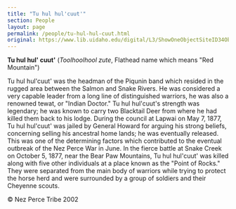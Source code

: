 ```yaml
---
title: "Tu hul hul'cuut'"
section: People
layout: page
permalink: /people/tu-hul-hul-cuut.html
original: https://www.lib.uidaho.edu/digital/L3/ShowOneObjectSiteID34ObjectID222.html
---
```


**Tu hul hul' cuut'** (_Toolhoolhool zute_, Flathead name which means "Red Mountain")

Tu hul hul'cuut' was the headman of the Piqunin band which resided in the rugged area between the Salmon and Snake Rivers. He was considered a very capable leader from a long line of distinguished warriors, he was also a renowned tewat, or "Indian Doctor." Tu hul hul'cuut's strength was legendary; he was known to carry two Blacktail Deer from where he had killed them back to his lodge. During the council at Lapwai on May 7, 1877, Tu hul hul'cuut' was jailed by General Howard for arguing his strong beliefs, concerning selling his ancestral home lands; he was eventually released. This was one of the determining factors which contributed to the eventual outbreak of the Nez Perce War in June. In the fierce battle at Snake Creek on October 5, 1877, near the Bear Paw Mountains, Tu hul hul'cuut' was killed along with five other individuals at a place known as the "Point of Rocks." They were separated from the main body of warriors while trying to protect the horse herd and were surrounded by a group of soldiers and their Cheyenne scouts.

© Nez Perce Tribe 2002